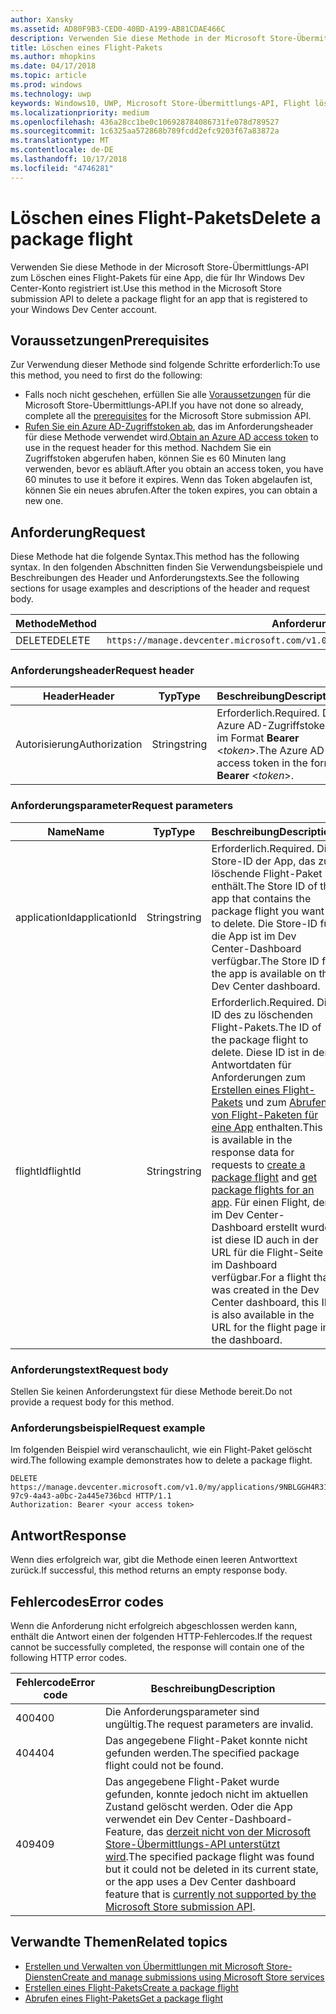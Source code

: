 ```yaml
---
author: Xansky
ms.assetid: AD80F9B3-CED0-40BD-A199-AB81CDAE466C
description: Verwenden Sie diese Methode in der Microsoft Store-Übermittlungs-API zum Löschen eines Flight-Pakets für eine App, die für Ihr Windows Dev Center-Konto registriert ist.
title: Löschen eines Flight-Pakets
ms.author: mhopkins
ms.date: 04/17/2018
ms.topic: article
ms.prod: windows
ms.technology: uwp
keywords: Windows10, UWP, Microsoft Store-Übermittlungs-API, Flight löschen
ms.localizationpriority: medium
ms.openlocfilehash: 436a28cc1be0c106928784086731fe078d789527
ms.sourcegitcommit: 1c6325aa572868b789fcdd2efc9203f67a83872a
ms.translationtype: MT
ms.contentlocale: de-DE
ms.lasthandoff: 10/17/2018
ms.locfileid: "4746281"
---
```

# <a name="delete-a-package-flight"></a><span data-ttu-id="eeae1-104">Löschen eines Flight-Pakets</span><span class="sxs-lookup"><span data-stu-id="eeae1-104">Delete a package flight</span></span>

<span data-ttu-id="eeae1-105">Verwenden Sie diese Methode in der Microsoft Store-Übermittlungs-API zum Löschen eines Flight-Pakets für eine App, die für Ihr Windows Dev Center-Konto registriert ist.</span><span class="sxs-lookup"><span data-stu-id="eeae1-105">Use this method in the Microsoft Store submission API to delete a package flight for an app that is registered to your Windows Dev Center account.</span></span>


## <a name="prerequisites"></a><span data-ttu-id="eeae1-106">Voraussetzungen</span><span class="sxs-lookup"><span data-stu-id="eeae1-106">Prerequisites</span></span>

<span data-ttu-id="eeae1-107">Zur Verwendung dieser Methode sind folgende Schritte erforderlich:</span><span class="sxs-lookup"><span data-stu-id="eeae1-107">To use this method, you need to first do the following:</span></span>

* <span data-ttu-id="eeae1-108">Falls noch nicht geschehen, erfüllen Sie alle [Voraussetzungen](create-and-manage-submissions-using-windows-store-services.md#prerequisites) für die Microsoft Store-Übermittlungs-API.</span><span class="sxs-lookup"><span data-stu-id="eeae1-108">If you have not done so already, complete all the [prerequisites](create-and-manage-submissions-using-windows-store-services.md#prerequisites) for the Microsoft Store submission API.</span></span>
* <span data-ttu-id="eeae1-109">[Rufen Sie ein Azure AD-Zugriffstoken ab](create-and-manage-submissions-using-windows-store-services.md#obtain-an-azure-ad-access-token), das im Anforderungsheader für diese Methode verwendet wird.</span><span class="sxs-lookup"><span data-stu-id="eeae1-109">[Obtain an Azure AD access token](create-and-manage-submissions-using-windows-store-services.md#obtain-an-azure-ad-access-token) to use in the request header for this method.</span></span> <span data-ttu-id="eeae1-110">Nachdem Sie ein Zugriffstoken abgerufen haben, können Sie es 60 Minuten lang verwenden, bevor es abläuft.</span><span class="sxs-lookup"><span data-stu-id="eeae1-110">After you obtain an access token, you have 60 minutes to use it before it expires.</span></span> <span data-ttu-id="eeae1-111">Wenn das Token abgelaufen ist, können Sie ein neues abrufen.</span><span class="sxs-lookup"><span data-stu-id="eeae1-111">After the token expires, you can obtain a new one.</span></span>

## <a name="request"></a><span data-ttu-id="eeae1-112">Anforderung</span><span class="sxs-lookup"><span data-stu-id="eeae1-112">Request</span></span>

<span data-ttu-id="eeae1-113">Diese Methode hat die folgende Syntax.</span><span class="sxs-lookup"><span data-stu-id="eeae1-113">This method has the following syntax.</span></span> <span data-ttu-id="eeae1-114">In den folgenden Abschnitten finden Sie Verwendungsbeispiele und Beschreibungen des Header und Anforderungstexts.</span><span class="sxs-lookup"><span data-stu-id="eeae1-114">See the following sections for usage examples and descriptions of the header and request body.</span></span>

| <span data-ttu-id="eeae1-115">Methode</span><span class="sxs-lookup"><span data-stu-id="eeae1-115">Method</span></span> | <span data-ttu-id="eeae1-116">Anforderungs-URI</span><span class="sxs-lookup"><span data-stu-id="eeae1-116">Request URI</span></span>                                                      |
|--------|------------------------------------------------------------------|
| <span data-ttu-id="eeae1-117">DELETE</span><span class="sxs-lookup"><span data-stu-id="eeae1-117">DELETE</span></span>    | ```https://manage.devcenter.microsoft.com/v1.0/my/applications/{applicationId}/flights/{flightId}``` |


### <a name="request-header"></a><span data-ttu-id="eeae1-118">Anforderungsheader</span><span class="sxs-lookup"><span data-stu-id="eeae1-118">Request header</span></span>

| <span data-ttu-id="eeae1-119">Header</span><span class="sxs-lookup"><span data-stu-id="eeae1-119">Header</span></span>        | <span data-ttu-id="eeae1-120">Typ</span><span class="sxs-lookup"><span data-stu-id="eeae1-120">Type</span></span>   | <span data-ttu-id="eeae1-121">Beschreibung</span><span class="sxs-lookup"><span data-stu-id="eeae1-121">Description</span></span>                                                                 |
|---------------|--------|-----------------------------------------------------------------------------|
| <span data-ttu-id="eeae1-122">Autorisierung</span><span class="sxs-lookup"><span data-stu-id="eeae1-122">Authorization</span></span> | <span data-ttu-id="eeae1-123">String</span><span class="sxs-lookup"><span data-stu-id="eeae1-123">string</span></span> | <span data-ttu-id="eeae1-124">Erforderlich.</span><span class="sxs-lookup"><span data-stu-id="eeae1-124">Required.</span></span> <span data-ttu-id="eeae1-125">Das Azure AD-Zugriffstoken im Format **Bearer** &lt;*token*&gt;.</span><span class="sxs-lookup"><span data-stu-id="eeae1-125">The Azure AD access token in the form **Bearer** &lt;*token*&gt;.</span></span> |


### <a name="request-parameters"></a><span data-ttu-id="eeae1-126">Anforderungsparameter</span><span class="sxs-lookup"><span data-stu-id="eeae1-126">Request parameters</span></span>

| <span data-ttu-id="eeae1-127">Name</span><span class="sxs-lookup"><span data-stu-id="eeae1-127">Name</span></span>        | <span data-ttu-id="eeae1-128">Typ</span><span class="sxs-lookup"><span data-stu-id="eeae1-128">Type</span></span>   | <span data-ttu-id="eeae1-129">Beschreibung</span><span class="sxs-lookup"><span data-stu-id="eeae1-129">Description</span></span>                                                                 |
|---------------|--------|-----------------------------------------------------------------------------|
| <span data-ttu-id="eeae1-130">applicationId</span><span class="sxs-lookup"><span data-stu-id="eeae1-130">applicationId</span></span> | <span data-ttu-id="eeae1-131">String</span><span class="sxs-lookup"><span data-stu-id="eeae1-131">string</span></span> | <span data-ttu-id="eeae1-132">Erforderlich.</span><span class="sxs-lookup"><span data-stu-id="eeae1-132">Required.</span></span> <span data-ttu-id="eeae1-133">Die Store-ID der App, das zu löschende Flight-Paket enthält.</span><span class="sxs-lookup"><span data-stu-id="eeae1-133">The Store ID of the app that contains the package flight you want to delete.</span></span> <span data-ttu-id="eeae1-134">Die Store-ID für die App ist im Dev Center-Dashboard verfügbar.</span><span class="sxs-lookup"><span data-stu-id="eeae1-134">The Store ID for the app is available on the Dev Center dashboard.</span></span>  |
| <span data-ttu-id="eeae1-135">flightId</span><span class="sxs-lookup"><span data-stu-id="eeae1-135">flightId</span></span> | <span data-ttu-id="eeae1-136">String</span><span class="sxs-lookup"><span data-stu-id="eeae1-136">string</span></span> | <span data-ttu-id="eeae1-137">Erforderlich.</span><span class="sxs-lookup"><span data-stu-id="eeae1-137">Required.</span></span> <span data-ttu-id="eeae1-138">Die ID des zu löschenden Flight-Pakets.</span><span class="sxs-lookup"><span data-stu-id="eeae1-138">The ID of the package flight to delete.</span></span> <span data-ttu-id="eeae1-139">Diese ID ist in den Antwortdaten für Anforderungen zum [Erstellen eines Flight-Pakets](create-a-flight.md) und zum [Abrufen von Flight-Paketen für eine App](get-flights-for-an-app.md) enthalten.</span><span class="sxs-lookup"><span data-stu-id="eeae1-139">This ID is available in the response data for requests to [create a package flight](create-a-flight.md) and [get package flights for an app](get-flights-for-an-app.md).</span></span> <span data-ttu-id="eeae1-140">Für einen Flight, der im Dev Center-Dashboard erstellt wurde, ist diese ID auch in der URL für die Flight-Seite im Dashboard verfügbar.</span><span class="sxs-lookup"><span data-stu-id="eeae1-140">For a flight that was created in the Dev Center dashboard, this ID is also available in the URL for the flight page in the dashboard.</span></span>  |


### <a name="request-body"></a><span data-ttu-id="eeae1-141">Anforderungstext</span><span class="sxs-lookup"><span data-stu-id="eeae1-141">Request body</span></span>

<span data-ttu-id="eeae1-142">Stellen Sie keinen Anforderungstext für diese Methode bereit.</span><span class="sxs-lookup"><span data-stu-id="eeae1-142">Do not provide a request body for this method.</span></span>


### <a name="request-example"></a><span data-ttu-id="eeae1-143">Anforderungsbeispiel</span><span class="sxs-lookup"><span data-stu-id="eeae1-143">Request example</span></span>

<span data-ttu-id="eeae1-144">Im folgenden Beispiel wird veranschaulicht, wie ein Flight-Paket gelöscht wird.</span><span class="sxs-lookup"><span data-stu-id="eeae1-144">The following example demonstrates how to delete a package flight.</span></span>

```
DELETE https://manage.devcenter.microsoft.com/v1.0/my/applications/9NBLGGH4R315/flights/43e448df-97c9-4a43-a0bc-2a445e736bcd HTTP/1.1
Authorization: Bearer <your access token>
```

## <a name="response"></a><span data-ttu-id="eeae1-145">Antwort</span><span class="sxs-lookup"><span data-stu-id="eeae1-145">Response</span></span>

<span data-ttu-id="eeae1-146">Wenn dies erfolgreich war, gibt die Methode einen leeren Antworttext zurück.</span><span class="sxs-lookup"><span data-stu-id="eeae1-146">If successful, this method returns an empty response body.</span></span>

## <a name="error-codes"></a><span data-ttu-id="eeae1-147">Fehlercodes</span><span class="sxs-lookup"><span data-stu-id="eeae1-147">Error codes</span></span>

<span data-ttu-id="eeae1-148">Wenn die Anforderung nicht erfolgreich abgeschlossen werden kann, enthält die Antwort einen der folgenden HTTP-Fehlercodes.</span><span class="sxs-lookup"><span data-stu-id="eeae1-148">If the request cannot be successfully completed, the response will contain one of the following HTTP error codes.</span></span>

| <span data-ttu-id="eeae1-149">Fehlercode</span><span class="sxs-lookup"><span data-stu-id="eeae1-149">Error code</span></span> |  <span data-ttu-id="eeae1-150">Beschreibung</span><span class="sxs-lookup"><span data-stu-id="eeae1-150">Description</span></span>                                                                                                                                                                           |
|--------|------------------|
| <span data-ttu-id="eeae1-151">400</span><span class="sxs-lookup"><span data-stu-id="eeae1-151">400</span></span>  | <span data-ttu-id="eeae1-152">Die Anforderungsparameter sind ungültig.</span><span class="sxs-lookup"><span data-stu-id="eeae1-152">The request parameters are invalid.</span></span> |
| <span data-ttu-id="eeae1-153">404</span><span class="sxs-lookup"><span data-stu-id="eeae1-153">404</span></span>  | <span data-ttu-id="eeae1-154">Das angegebene Flight-Paket konnte nicht gefunden werden.</span><span class="sxs-lookup"><span data-stu-id="eeae1-154">The specified package flight could not be found.</span></span>  |
| <span data-ttu-id="eeae1-155">409</span><span class="sxs-lookup"><span data-stu-id="eeae1-155">409</span></span>  | <span data-ttu-id="eeae1-156">Das angegebene Flight-Paket wurde gefunden, konnte jedoch nicht im aktuellen Zustand gelöscht werden. Oder die App verwendet ein Dev Center-Dashboard-Feature, das [derzeit nicht von der Microsoft Store-Übermittlungs-API unterstützt wird](create-and-manage-submissions-using-windows-store-services.md#not_supported).</span><span class="sxs-lookup"><span data-stu-id="eeae1-156">The specified package flight was found but it could not be deleted in its current state, or the app uses a Dev Center dashboard feature that is [currently not supported by the Microsoft Store submission API](create-and-manage-submissions-using-windows-store-services.md#not_supported).</span></span> |   


## <a name="related-topics"></a><span data-ttu-id="eeae1-157">Verwandte Themen</span><span class="sxs-lookup"><span data-stu-id="eeae1-157">Related topics</span></span>

* [<span data-ttu-id="eeae1-158">Erstellen und Verwalten von Übermittlungen mit Microsoft Store-Diensten</span><span class="sxs-lookup"><span data-stu-id="eeae1-158">Create and manage submissions using Microsoft Store services</span></span>](create-and-manage-submissions-using-windows-store-services.md)
* [<span data-ttu-id="eeae1-159">Erstellen eines Flight-Pakets</span><span class="sxs-lookup"><span data-stu-id="eeae1-159">Create a package flight</span></span>](create-a-flight.md)
* [<span data-ttu-id="eeae1-160">Abrufen eines Flight-Pakets</span><span class="sxs-lookup"><span data-stu-id="eeae1-160">Get a package flight</span></span>](get-a-flight.md)
